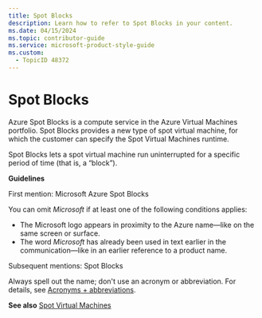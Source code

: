 ```yaml
---
title: Spot Blocks
description: Learn how to refer to Spot Blocks in your content.
ms.date: 04/15/2024
ms.topic: contributor-guide
ms.service: microsoft-product-style-guide
ms.custom:
  - TopicID 48372
---
```



# Spot Blocks

Azure Spot Blocks is a compute service in the Azure Virtual Machines portfolio. Spot Blocks provides a new type of spot virtual machine, for which the customer can specify the Spot Virtual Machines runtime.

Spot Blocks lets a spot virtual machine run uninterrupted for a specific period of time (that is, a “block”).

**Guidelines**

First mention: Microsoft Azure Spot Blocks

You can omit *Microsoft* if at least one of the following conditions applies:

- The Microsoft logo appears in proximity to the Azure name—like on the same screen or surface.
- The word *Microsoft* has already been used in text earlier in the communication—like in an earlier reference to a product name.

Subsequent mentions: Spot Blocks

Always spell out the name; don't use an acronym or abbreviation. For details, see [Acronyms + abbreviations](~\acronyms-and-abbreviations.md).

**See also** [Spot Virtual Machines](~\a_z_names_terms\s\spot-virtual-machines.md)

